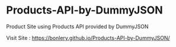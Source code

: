 # Products-API-by-DummyJSON
Product Site using Products API provided by DummyJSON

Visit Site : https://bonlery.github.io/Products-API-by-DummyJSON/

